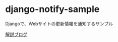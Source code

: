 # django-notify-sample
Djangoで、Webサイトの更新情報を通知するサンプル


[解説ブログ](https://narito.ninja/blog/detail/144/)
